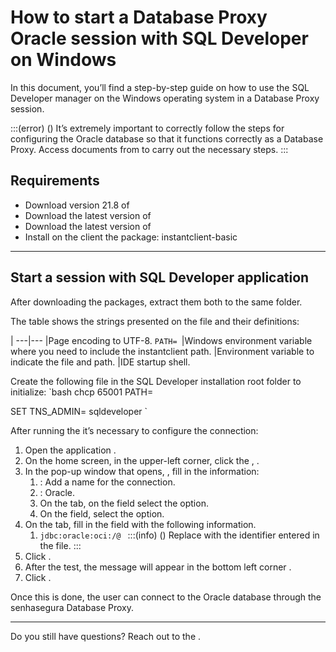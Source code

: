 # How to start a Database Proxy Oracle session with SQL Developer on Windows 

In this document, you’ll find a step-by-step guide on how to use the SQL Developer manager on the Windows operating system in a Database Proxy session.

:::(error) ()
It’s extremely important to correctly follow the steps for configuring the Oracle database so that it functions correctly as a Database Proxy. Access documents from  to carry out the necessary steps.
:::

## Requirements

* Download version 21.8 of 
* Download the latest version of 
* Download the latest version of 
* Install on the client the package: instantclient-basic

---
## Start a session with SQL Developer application

After downloading the packages, extract them both to the same folder.

The table shows the strings presented on the file and their definitions:

|
---|---
|Page encoding to UTF-8.
`PATH=
`|Windows environment variable where you need to include the instantclient path.
|Environment variable to indicate the file  and  path.
|IDE startup shell.

Create the following  file in the SQL Developer installation root folder to initialize:
`bash
chcp 65001
PATH=

SET TNS_ADMIN=
sqldeveloper
`

After running the  it’s necessary to configure the connection:

1. Open the application .
2. On the home screen, in the upper-left corner, click the , .
3. In the pop-up window that opens, , fill in the information:
    1. : Add a name for the connection.
    2. : Oracle.
    3. On the  tab, on the  field select the  option.
    4. On the  field, select the  option.
4. On the  tab, fill in the  field with the following information.
    1. `jdbc:oracle:oci:/@
`
        :::(info) ()
        Replace with the identifier entered in the  file.
        :::
5. Click .
6. After the test, the message will appear in the bottom left corner .
7. Click .

Once this is done, the user can connect to the Oracle database through the senhasegura Database Proxy.

---
Do you still have questions? Reach out to the .